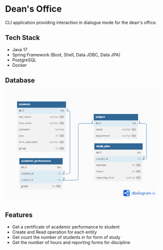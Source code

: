 # Dean's Office

CLI application providing interaction in dialogue mode for the dean's office.


## Tech Stack

- Java 17
- Spring Framework (Boot, Shell, Data JDBC, Data JPA)
- PostgreSQL
- Docker


## Database

![Class diagram](docs/db.png)


## Features

- Get a certificate of academic performance to student
- Create and Read operation for each entity
- Get count the number of students in for form of study
- Get the number of hours and reporting forms for discipline



